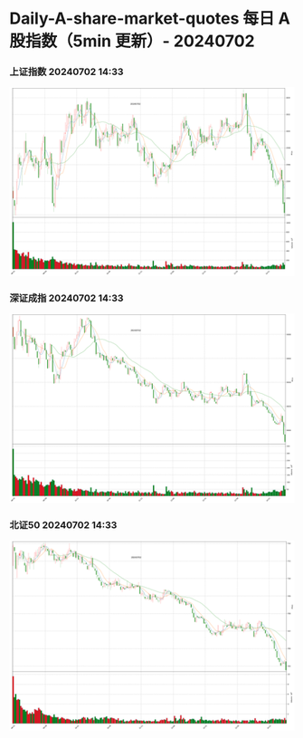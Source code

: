 
# Daily-A-share-market-quotes 每日 A 股指数（5min 更新）- 20240702

### 上证指数 20240702 14:33
![](./fig/2024/7/20240702-sh000001.png)

### 深证成指 20240702 14:33
![](./fig/2024/7/20240702-sz399001.png)

### 北证50 20240702 14:33
![](./fig/2024/7/20240702-bj899050.png)
